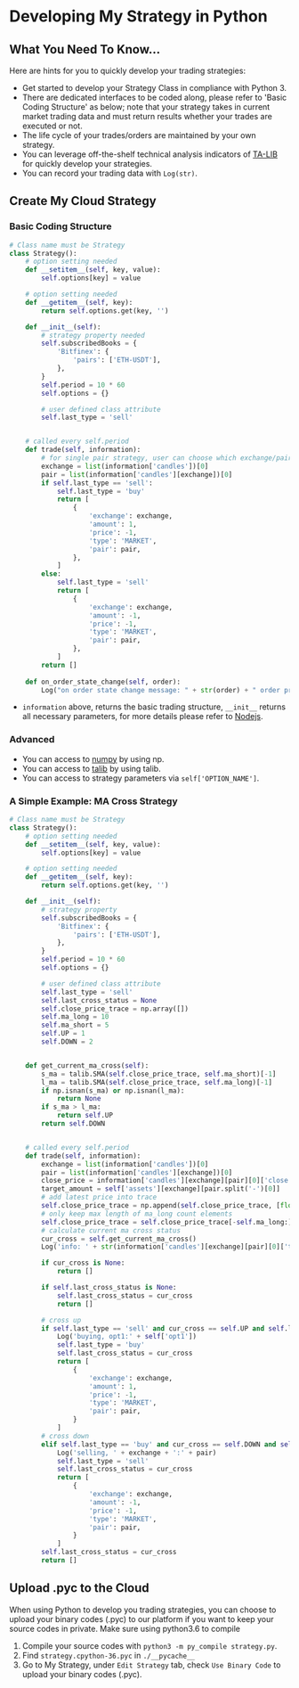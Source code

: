 # Developing My Strategy in Python
## What You Need To Know...
Here are hints for you to quickly develop your trading strategies:
* Get started to develop your Strategy Class in compliance with Python 3.
* There are dedicated interfaces to be coded along, please refer to 'Basic Coding Structure' as below; note that your strategy takes in current market trading data and must return results whether your trades are executed or not.
* The life cycle of your trades/orders are maintained by your own strategy.
* You can leverage off-the-shelf technical analysis indicators of [TA-LIB](https://github.com/acrazing/talib-binding-node) for quickly develop your strategies.
* You can record your trading data with `Log(str)`.

## Create My Cloud Strategy
### Basic Coding Structure
``` python
# Class name must be Strategy
class Strategy():
    # option setting needed
    def __setitem__(self, key, value):
        self.options[key] = value

    # option setting needed
    def __getitem__(self, key):
        return self.options.get(key, '')

    def __init__(self):
        # strategy property needed
        self.subscribedBooks = {
            'Bitfinex': {
                'pairs': ['ETH-USDT'],
            },
        }
        self.period = 10 * 60
        self.options = {}

        # user defined class attribute
        self.last_type = 'sell'


    # called every self.period
    def trade(self, information):
        # for single pair strategy, user can choose which exchange/pair to use when launch, get current exchange/pair from information
        exchange = list(information['candles'])[0]
        pair = list(information['candles'][exchange])[0]
        if self.last_type == 'sell':
            self.last_type = 'buy'
            return [
                {
                    'exchange': exchange,
                    'amount': 1,
                    'price': -1,
                    'type': 'MARKET',
                    'pair': pair,
                },
            ]
        else:
            self.last_type = 'sell'
            return [
                {
                    'exchange': exchange,
                    'amount': -1,
                    'price': -1,
                    'type': 'MARKET',
                    'pair': pair,
                },
            ]
        return []
       
    def on_order_state_change(self, order):
        Log("on order state change message: " + str(order) + " order price: " + str(order["price"]))

```

* `information` above, returns the basic trading structure, `__init__` returns all necessary parameters, for more details please refer to [Nodejs](WritingStrategy.md).

### Advanced
* You can access to [numpy](http://www.numpy.org/) by using np.
* You can access to [talib](https://github.com/mrjbq7/ta-lib) by using talib.
* You can access to strategy parameters via ```self['OPTION_NAME']```.

### A Simple Example: MA Cross Strategy
``` python
# Class name must be Strategy
class Strategy():
    # option setting needed
    def __setitem__(self, key, value):
        self.options[key] = value

    # option setting needed
    def __getitem__(self, key):
        return self.options.get(key, '')

    def __init__(self):
        # strategy property
        self.subscribedBooks = {
            'Bitfinex': {
                'pairs': ['ETH-USDT'],
            },
        }
        self.period = 10 * 60
        self.options = {}

        # user defined class attribute
        self.last_type = 'sell'
        self.last_cross_status = None
        self.close_price_trace = np.array([])
        self.ma_long = 10
        self.ma_short = 5
        self.UP = 1
        self.DOWN = 2


    def get_current_ma_cross(self):
        s_ma = talib.SMA(self.close_price_trace, self.ma_short)[-1]
        l_ma = talib.SMA(self.close_price_trace, self.ma_long)[-1]
        if np.isnan(s_ma) or np.isnan(l_ma):
            return None
        if s_ma > l_ma:
            return self.UP
        return self.DOWN


    # called every self.period
    def trade(self, information):
        exchange = list(information['candles'])[0]
        pair = list(information['candles'][exchange])[0]
        close_price = information['candles'][exchange][pair][0]['close']
        target_amount = self['assets'][exchange][pair.split('-')[0]] 
        # add latest price into trace
        self.close_price_trace = np.append(self.close_price_trace, [float(close_price)])
        # only keep max length of ma_long count elements
        self.close_price_trace = self.close_price_trace[-self.ma_long:]
        # calculate current ma cross status
        cur_cross = self.get_current_ma_cross()
        Log('info: ' + str(information['candles'][exchange][pair][0]['time']) + ', ' + str(information['candles'][exchange][pair][0]['open']) + ', assets' + str(target_amount))

        if cur_cross is None:
            return []

        if self.last_cross_status is None:
            self.last_cross_status = cur_cross
            return []

        # cross up
        if self.last_type == 'sell' and cur_cross == self.UP and self.last_cross_status == self.DOWN:
            Log('buying, opt1:' + self['opt1'])
            self.last_type = 'buy'
            self.last_cross_status = cur_cross
            return [
                {
                    'exchange': exchange,
                    'amount': 1,
                    'price': -1,
                    'type': 'MARKET',
                    'pair': pair,
                }
            ]
        # cross down
        elif self.last_type == 'buy' and cur_cross == self.DOWN and self.last_cross_status == self.UP:
            Log('selling, ' + exchange + ':' + pair)
            self.last_type = 'sell'
            self.last_cross_status = cur_cross
            return [
                {
                    'exchange': exchange,
                    'amount': -1,
                    'price': -1,
                    'type': 'MARKET',
                    'pair': pair,
                }
            ]
        self.last_cross_status = cur_cross
        return []

```
## Upload .pyc to the Cloud
When using Python to develop you trading strategies, you can choose to upload your binary codes (.pyc) to our platform if you want to keep your source codes in private.
Make sure using python3.6 to compile

1. Compile your source codes with ```python3 -m py_compile strategy.py```.
2. Find ```strategy.cpython-36.pyc``` in ```./__pycache__```
3. Go to My Strategy, under `Edit Strategy` tab, check `Use Binary Code` to upload your binary codes (.pyc).



